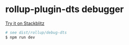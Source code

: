 # rollup-plugin-dts debugger

[Try it on Stackblitz](https://stackblitz.com/github/hi-ogawa/reproductions/tree/main/rollup-plugin-dts-debug?file=rollup.config.js)

```sh
# see dist/rollup/debug-dts
$ npm run dev
```
